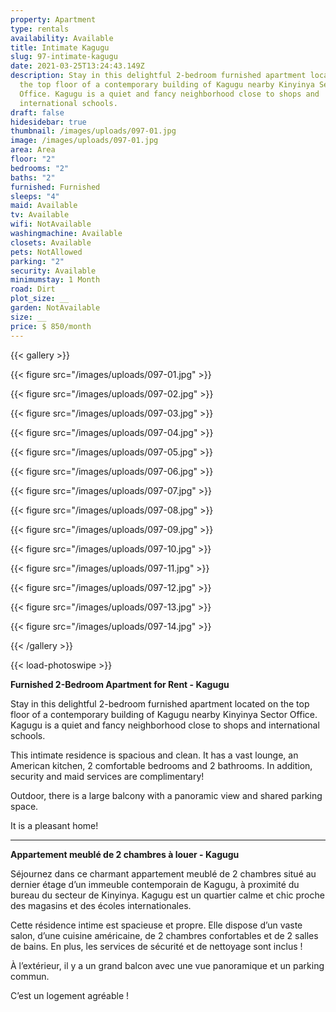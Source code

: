 ```yaml
---
property: Apartment
type: rentals
availability: Available
title: Intimate Kagugu
slug: 97-intimate-kagugu
date: 2021-03-25T13:24:43.149Z
description: Stay in this delightful 2-bedroom furnished apartment located on
  the top floor of a contemporary building of Kagugu nearby Kinyinya Sector
  Office. Kagugu is a quiet and fancy neighborhood close to shops and
  international schools.
draft: false
hidesidebar: true
thumbnail: /images/uploads/097-01.jpg
image: /images/uploads/097-01.jpg
area: Area
floor: "2"
bedrooms: "2"
baths: "2"
furnished: Furnished
sleeps: "4"
maid: Available
tv: Available
wifi: NotAvailable
washingmachine: Available
closets: Available
pets: NotAllowed
parking: "2"
security: Available
minimumstay: 1 Month
road: Dirt
plot_size: __
garden: NotAvailable
size: __
price: $ 850/month
---
```

{{< gallery >}}

{{< figure src="/images/uploads/097-01.jpg" >}}

{{< figure src="/images/uploads/097-02.jpg" >}}

{{< figure src="/images/uploads/097-03.jpg" >}}

{{< figure src="/images/uploads/097-04.jpg" >}}

{{< figure src="/images/uploads/097-05.jpg" >}}

{{< figure src="/images/uploads/097-06.jpg" >}}

{{< figure src="/images/uploads/097-07.jpg" >}}

{{< figure src="/images/uploads/097-08.jpg" >}}

{{< figure src="/images/uploads/097-09.jpg" >}}

{{< figure src="/images/uploads/097-10.jpg" >}}

{{< figure src="/images/uploads/097-11.jpg" >}}

{{< figure src="/images/uploads/097-12.jpg" >}}

{{< figure src="/images/uploads/097-13.jpg" >}}

{{< figure src="/images/uploads/097-14.jpg" >}}

{{< /gallery >}}

{{< load-photoswipe >}}

**Furnished 2-Bedroom Apartment for Rent - Kagugu**

Stay in this delightful 2-bedroom furnished apartment located on the top floor of a contemporary building of Kagugu nearby Kinyinya Sector Office. Kagugu is a quiet and fancy neighborhood close to shops and international schools.

This intimate residence is spacious and clean. It has a vast lounge, an American kitchen, 2 comfortable bedrooms and 2 bathrooms. In addition, security and maid services are complimentary!

Outdoor, there is a large balcony with a panoramic view and shared parking space.

It is a pleasant home!

---

**Appartement meublé de 2 chambres à louer - Kagugu**

Séjournez dans ce charmant appartement meublé de 2 chambres situé au dernier étage d’un immeuble contemporain de Kagugu, à proximité du bureau du secteur de Kinyinya. Kagugu est un quartier calme et chic proche des magasins et des écoles internationales.

Cette résidence intime est spacieuse et propre. Elle dispose d’un vaste salon, d’une cuisine américaine, de 2 chambres confortables et de 2 salles de bains. En plus, les services de sécurité et de nettoyage sont inclus !

À l’extérieur, il y a un grand balcon avec une vue panoramique et un parking commun.

C’est un logement agréable !